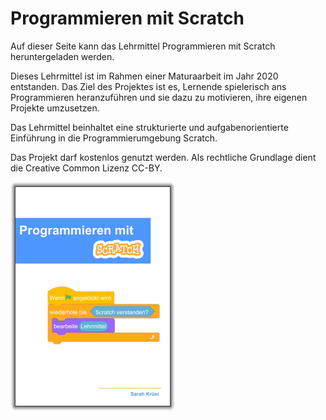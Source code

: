 # Programmieren mit Scratch

Auf dieser Seite kann das Lehrmittel Programmieren mit Scratch heruntergeladen werden.

Dieses Lehrmittel ist im Rahmen einer Maturaarbeit im Jahr 2020 entstanden. Das Ziel des Projektes ist es, Lernende spielerisch ans Programmieren heranzuführen und sie dazu zu motivieren, ihre eigenen Projekte umzusetzen. 

Das Lehrmittel beinhaltet eine strukturierte und aufgabenorientierte Einführung in die Programmierumgebung Scratch. 

Das Projekt darf kostenlos genutzt werden. Als rechtliche Grundlage dient die Creative Common Lizenz CC-BY. 

![Scratch](/scratch.png)



